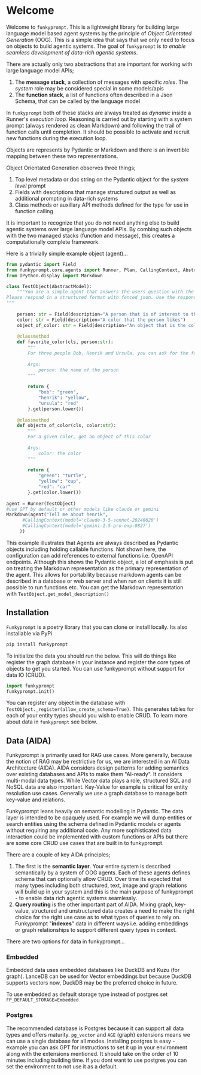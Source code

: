 # Welcome

Welcome to `funkyprompt`. This is a lightweight library for building large language model based agent systems by the principle of _Object Orientated Generation_ (OOG).
This is a simple idea that says that we only need to focus on objects to build agentic systems. The goal of `funkyprompt` is _to enable seamless development of data-rich agentic systems_.  


There are actually only two abstractions that are important for working with large language model APIs;

1. The **message stack**, a collection of messages with specific _roles_. The _system_ role may be considered special in some models/apis
2. The **function stack**, a list of functions often described in a Json Schema, that can be called by the language model

In `funkyprompt` both of these stacks are always treated as _dynamic_ inside a Runner's _execution loop_. 
Reasoning is carried out by starting with a system prompt (always rendered as clean Markdown) and following the trail of function calls until completion. It should be possible to activate and recruit new functions during the execution loop.

Objects are represents by Pydantic or Markdown and there is an invertible mapping between these two representations. 

Object Orientated Generation observes three things;

1. Top level metadata or doc string on the Pydantic object for the _system level_ prompt
2. Fields with descriptions that manage structured output as well as additional prompting in data-rich systems
3. Class methods or auxillary API methods defined for the type for use in function calling

It is important to recognize that you do not need anything else to build agentic systems over large language model APIs. By combing such objects with the two managed stacks (function and message), this creates a computationally complete framework.

Here is a trivially simple example object (agent)...

```python
from pydantic import Field
from funkyprompt.core.agents import Runner, Plan, CallingContext, AbstractModel
from IPython.display import Markdown

class TestObject(AbstractModel):
    """You are a simple agent that answers the users question with the help of functions. 
Please respond in a structured format with fenced json. Use the response format provided.
"""
             
    person: str = Field(description="A person that is of interest to the user")
    color: str = Field(description="A color that the person likes")
    object_of_color: str = Field(description="An object that is the color of the persons favorite color")
        
    @classmethod
    def favorite_color(cls, person:str):
        """
        For three people Bob, Henrik and Ursula, you can ask for the favorite color and get an answer 
        
        Args:
            person: the name of the person
        """
        
        return {
            "bob": "green",
            "henrik": "yellow",
            "ursula": "red"
        }.get(person.lower())
    
    @classmethod
    def objects_of_color(cls, color:str):
        """
        For a given color, get an object of this color
        
        Args:
            color: the color
        """
        
        return {
            "green": "turtle",
            "yellow": "cup",
            "red": "car"
        }.get(color.lower())
    
agent = Runner(TestObject)
#use GPT by default or other models like claude or gemini
Markdown(agent("Tell me about henrik",
      #CallingContext(model='claude-3-5-sonnet-20240620')
      #CallingContext(model='gemini-1.5-pro-exp-0827')
     ))
```

This example illustrates that Agents are always described as Pydantic objects including holding callable functions. Not shown here, the configuration can add references to external functions i.e. OpenAPI endpoints. Although this shows the Pydantic object, a lot of emphasis is put on treating the Markdown representation as the primary representation of the agent. This allows for portability because markdown agents can be described in a database or web server and when run on clients it is still possible to run functions etc. You can get the Markdown representation with `TestObject.get_model_description()`

## Installation

`Funkyprompt` is a poetry library that you can clone or install locally. Its also installable via PyPi

```bash
pip install funkyprompt
```

To initialize the data you should run the below. This will do things like register the graph database in your instance and register the core types of objects to get you started. You can use funkyprompt without support for data IO (CRUD).

```python
import funkyprompt
funkyprompt.init()
```

You can register any object in the database with `TestObject._register(allow_create_schema=True)`. This generates tables for each of your entity types should you wish to enable CRUD. To learn more about data in `funkyprompt` see below.

## Data (AIDA)

Funkyprompt is primarily used for RAG use cases. More generally, because the notion of RAG may be restrictive for us, we are interested in an AI Data Architecture (AIDA). AIDA considers design patterns for adding semantics over existing databases and APIs to make them "AI-ready". It considers multi-modal data types. While Vector data plays a role, structured SQL and NoSQL data are also important. Key-Value for example is critical for entity resolution use cases. Generally we use a graph database to manage both key-value and relations. 

Funkyprompt leans heavily on semantic modelling in Pydantic. The data layer is intended to be opaquely used. For example we will dump entities or search entities using the schema defined in Pydantic models or agents without requiring any additional code. Any more sophisticated data interaction could be implemented with custom functions or APIs but there are some core CRUD use cases that are built in to funkyprompt. 

There are a couple of key AIDA principles;

1. The first is the **semantic layer**. Your entire system is described semantically by a system of OOG agents. Each of these agents defines schema that can optionally allow CRUD. Over time its expected that many types including both structured, text, image and graph relations will build up in your system and this is the main purpose of funkyprompt - to enable data rich agentic systems seamlessly. 
2. **Query routing** is the other important part of AIDA. Mixing graph, key-value, structured and unstructured data creates a need to make the right choice for the right use case as to what types of queries to rely on. Funkyprompt "**indexes**" data in different ways i.e. adding embeddings or graph relationships to support different query types in context.

There are two options for data in funkyprompt...

### Embedded

Embedded data uses embedded databases like DuckDB and Kuzu (for graph). LanceDB can be used for Vector embeddings but because DuckDB supports vectors now, DuckDB may be the preferred choice in future. 

To use embedded as default storage type instead of postgres set `FP_DEFAULT_STORAGE=Embedded`

### Postgres

The recommended database is Postgres because it can support all data types and offers maturity. `pg_vector` and `AGE` (graph) extensions means we can use a single database for all modes. Installing postgres is easy - example you can ask GPT for instructions to set it up in your environment along with the extensions mentioned. It should take on the order of 10 minutes including building time. If you dont want to use postgres you can set the environment to not use it as a default.



